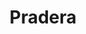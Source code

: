 ---
title: Pradera
menu:
  region:
    parent: pacifico-medio-alto-patia-y-norte-del-cauca
departamento: Valle del Cauca
description: >-
  Es uno de los 42 municipios que conforman el departamento del Valle de Cauca
  en Colombia, localizado en la zona sur del departamento. Es un municipio de
  pequeños contrastes geográficos; con extensas y calientes cordilleras y
  praderas sembradas de caña de azúcar.
grafica_ubicacion_geografica: /charts/municipios/pradera/ubicacion_geografica.html
grafica_comunidades_focalizadas: /charts/municipios/pradera/comunidades_focalizadas.html
grafica_poblacion_genero: /charts/municipios/pradera/poblacion_genero.html
grafica_area_geografica_genero: /charts/municipios/pradera/area_geografica_genero.html
grafica_pertenencia_etnica: /charts/municipios/pradera/pertenencia_etnica.html
grafica_conflicto_identidad: /charts/municipios/pradera/conflicto_identidad.html
grafica_violencia_sexual: /charts/municipios/pradera/violencia_sexual.html
grafica_violencia_fisica: /charts/municipios/pradera/violencia_fisica.html
grafica_violencia_psicologica: /charts/municipios/pradera/violencia_psicologica.html
grafica_negligencia_abandono: /charts/municipios/pradera/negligencia_abandono.html
ficha: /fichas/pradera/ficha.pdf
centros_poblados_corregimientos:
  - La Granja
  - La Tupia
  - Lomitas
  - Potrerito
  - El Recreo
  - La Feria
  - La Cruz
distribucion_poblacional_hombres: '20895'
distribucion_poblacional_mujeres: '22657'
poblacion_discapacidad: '4574'
comunidades_etnicas_zona:
  - ''
asentamientos_indigenas: ''
resguardos_indigenas: '1'
consejos_comunitarios: '7'
total_poblacion_victima: '7391'
num_sujetos_reparacion_colectiva: '4'
num_planes_retorno_reubicacion_colectiva: '2'
territorio_entidades_snariv_sivjrnr:
  - >-
    Unidad para la Atención y Reparación Integral a las víctimas (UARIV)
    (SNARIV)
  - Unidad de Restitución de Tierras (URT) (SNARIV)
  - Departamento Administrativo para la Prosperidad Social (DPS) (SNARIV)
  - Ministerio del Interior (MinInterior) (SNARIV)
  - Ministerio de Justicia y del Derecho (MinJusticia) (SNARIV)
  - Agencia de Renovación del Territorio (ART) (SNARIV)
  - Instituto Colombiano de Bienestar Familiar (ICBF) (SNARIV)
  - Servicio Nacional de Aprendizaje (SENA) (SNARIV)
  - Ejército Nacional y Halotrust (Desminado humanitario civil) (SNARIV)
  - Secretaría de Agricultura Departamental (SNARIV)
  - Corporación Regional para el Desarrollo (SNARIV)
  - Jurisdicción Especial para la Paz (JEP) (SIVJRNR)
  - >-
    "Comisión para el Esclarecimiento de la Verdad, la Convivencia y la No
    Repeteción (CEV) (SIVJRNR)"
  - Secretarías de despacho de la administración local (SNARIV)
  - Personería (SNARIV)
priorizacion_convivencia_social_salud_mental: >-
  Tasa ajustada de mortalidad por VIH SIDA por 100.000 mujeres,Tasa ajustada de
  mortalidad por tumor maligno de mama por 100.000 mujeres,Morbilidad por
  condiciones Materno- perinatales,Tasa de mortalidad por IRA en menores de
  cinco años,Mortalidad materna y perinatal
region: Pacífico Medio, Alto Patía y Norte del Cauca
priorizacion_sexualidad_derechos_sexuales_reproductivos: >-
  "Discapacidad del movimiento de brazos, manos, piernas y cuerpo",Tasa de
  mortalidad en menores de un año por mil NV en zona rural,Tasa de mortalidad en
  menores de un año por mil NV afrodescendientes,El porcentaje de hogares con
  analfabetismo supera las cifras del departamento,Discapacidad del sistema
  nervioso,Atenciones en salud a población extranjera
priorizacion_gestion_diferencial_poblaciones_vulnerables: Morbilidad por condiciones mal clasificadas
priorizacion_fortalecimiento_autoridad_sanitaria: Morbilidad por condiciones mal clasificadas
eventos_salud_publica_predominantes:
  - Vigilancia en salud pública de la violencia de género e intrafamiliar
  - Dengue
  - Agresiones por animales potencialmente transmisores de rabia
  - Infección respiratoria aguda grave inusitada
  - Morbilidad materna extrema
  - Varicela individual
  - Bajo peso al nacer
  - Desnutrición aguda en menores de 5 años
  - Intento de suicidio
  - Enfermedades huérfanas - raras
rips_salud_mental_poblacion_general:
  - Trastorno mixto de ansiedad y depresión
  - Trastorno de ansiedad
  - Esquizofrenia
  - Demencia
  - Trastornos emocionales y del comportamiento
servicios_telemedicina_mpio_depto:
  - No hay habilitados servicios aún
total_pobreza_multidimensional: 24.8%
pobreza_multidimensional_urbano: 24.0%
pobreza_multidimensional_centro_poblado_rural_disperso: 31.0%
ppales_actividades_economicas:
  - Agricultura
  - Servicios
  - Pago por servicios ambientales
  - Mercados Campesinos
observaciones_ppales_actividades_economicas: Agrícola (Yuca, Caña Azucarera, Café, Frutales y Arroz)
ppal_vocacion_mpio:
  - Agricultura
  - Ganadería
  - Bosque o Áreas de protección y conservación
observaciones_ppal_vocacion_mpio: ''
trabajo_informal: 77.9%
ppal_uso_suelo:
  - Agricultura
  - Ganadería
  - Turismo de naturaleza
observaciones_ppal_uso_suelo: |-
  Monocultivo de caña de azúcar
  Cultivo de café
  Cultivo de pancoger Ganadería extensiva
espacios_socio_comunitarios:
  - Parque Temático Mompaz
  - ' Biblioteca Pradera'
  - ' Estadio Salustio'
  - ' Casa de la cultura'
  - ' Coliseo Pradera'
  - ' Cancha Sintética'
  - ' Parque Recreacional'
medios_comunicacion:
  - La pradereña Entérate Pradera
  - ' Pradera Radio Online'
  - ' Cañaveral Stereo'
iniciativas_org_sociedad_civil: '23'
programas_usaid:
  - Avanza Pacífico
  - ' Justicia para una Paz Sostenible'
  - ' Programa de Alianzas Comerciales'
  - ' Iniciativa de Finanzas Rurales'
  - ' Pasos seguros'
comunidad_focalizada:
  - Resguardo Kwet-Wala
app: https://datasketch.shinyapps.io/wlhApp/?mcipio=Pradera
---